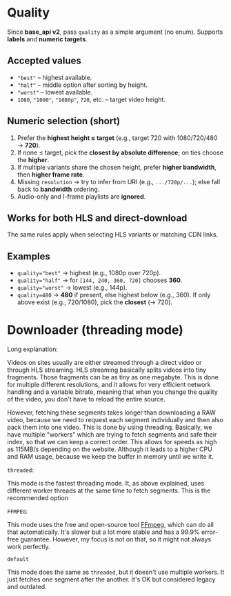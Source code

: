 # Quality

Since **base_api v2**, pass `quality` as a simple argument (no enum). Supports **labels** and **numeric targets**.

## Accepted values
- `"best"` – highest available.
- `"half"` – middle option after sorting by height.
- `"worst"` – lowest available.
- `1080`, `"1080"`, `"1080p"`, `720`, etc. – target video height.

## Numeric selection (short)
1. Prefer the **highest height ≤ target** (e.g., target 720 with 1080/720/480 → **720**).
2. If none ≤ target, pick the **closest by absolute difference**; on ties choose the **higher**.
3. If multiple variants share the chosen height, prefer **higher bandwidth**, then **higher frame rate**.
4. Missing `resolution` → try to infer from URI (e.g., `.../720p/...`); else fall back to **bandwidth** ordering.
5. Audio-only and I-frame playlists are **ignored**.

## Works for both HLS and direct-download
The same rules apply when selecting HLS variants or matching CDN links.

## Examples
- `quality="best"` → highest (e.g., 1080p over 720p).
- `quality="half"` → for `[144, 240, 360, 720]` chooses **360**.
- `quality="worst"` → lowest (e.g., 144p).
- `quality=480` → **480** if present, else highest below (e.g., 360). If only above exist (e.g., 720/1080), pick the **closest** (→ 720).

# Downloader (threading mode)

Long explanation:

Videos on sites usually are either streamed through a direct video or through HLS streaming. HLS streaming basically splits
videos into tiny fragments. Those fragments can be as tiny as one megabyte. This is done for multiple different resolutions, 
and it allows for very efficient network handling and a variable bitrate, meaning that when you change the quality of the video, you don't
have to reload the entire source.

However, fetching these segments takes longer than downloading a RAW video, because we need to request each segment individually and
then also pack them into one video. This is done by using threading. Basically, we have multiple "workers" which are trying to fetch
segments and safe their index, so that we can keep a correct order. This allows for speeds as high as 115MB/s depending on the website.
Although it leads to a higher CPU and RAM usage, because we keep the buffer in memory until we write it.

`threaded`:

This mode is the fastest threading mode. It, as above explained, uses different worker threads at the same time to fetch segments.
This is the recommended option

`FFMPEG`:

This mode uses the free and open-source tool [FFmpeg](https://ffmpeg.org), which can do all that automatically. It's slower but
a lot more stable and has a 99.9% error-free guarantee. However, my focus is not on that, so it might not always work perfectly.

`default`

This mode does the same as `threaded`, but it doesn't use multiple workers. It just fetches one segment after the another.
It's OK but considered legacy and outdated.





